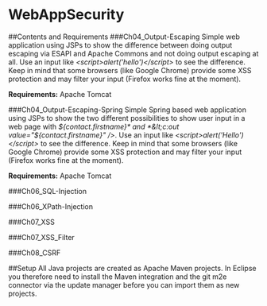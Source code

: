 WebAppSecurity
==============

##Contents and Requirements
###Ch04_Output-Escaping
Simple web application using JSPs to show the difference between doing output escaping via ESAPI and Apache Commons and not doing output escaping at all. Use an input like *&lt;script&gt;alert(&#x27;hello&#x27;)&lt;/script&gt;* to see the difference. Keep in mind that some browsers (like Google Chrome) provide some XSS protection and may filter your input (Firefox works fine at the moment).

**Requirements:** Apache Tomcat

###Ch04_Output-Escaping-Spring
Simple Spring based web application using JSPs to show the two different possibilities to show user input in a web page with *${contact.firstname}* and *&lt;c:out value="${contact.firstname}" /&gt;*. Use an input like *&lt;script&gt;alert(&#x27;Hello&#x27;)&lt;/script&gt;* to see the difference. Keep in mind that some browsers (like Google Chrome) provide some XSS protection and may filter your input (Firefox works fine at the moment).

**Requirements:** Apache Tomcat

###Ch06_SQL-Injection

###Ch06_XPath-Injection

###Ch07_XSS

###Ch07_XSS_Filter

###Ch08_CSRF

##Setup
All Java projects are created as Apache Maven projects. In Eclipse you therefore need to install the Maven integration and the git m2e connector via the update manager before you can import them as new projects.